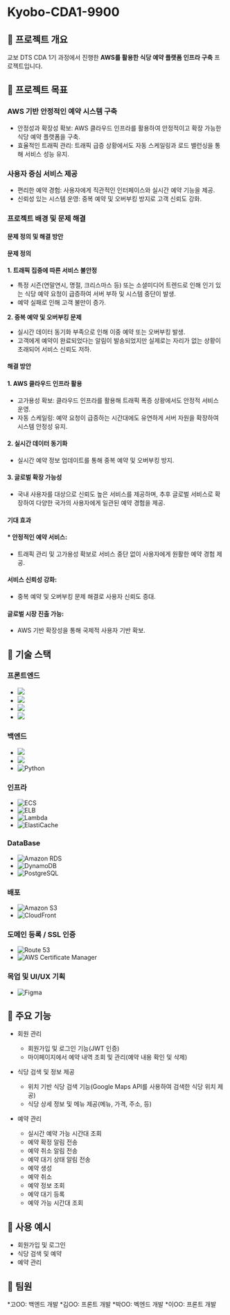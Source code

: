 # Kyobo-CDA1-9900
## 🎯 프로젝트 개요
교보 DTS CDA 1기 과정에서 진행한 **AWS를 활용한 식당 예약 플랫폼 인프라 구축** 프로젝트입니다.

## 🎯 프로젝트 목표
### AWS 기반 안정적인 예약 시스템 구축
* 안정성과 확장성 확보: AWS 클라우드 인프라를 활용하여 안정적이고 확장 가능한 식당 예약 플랫폼을 구축.
* 효율적인 트래픽 관리: 트래픽 급증 상황에서도 자동 스케일링과 로드 밸런싱을 통해 서비스 성능 유지.

### 사용자 중심 서비스 제공 
* 편리한 예약 경험: 사용자에게 직관적인 인터페이스와 실시간 예약 기능을 제공.
* 신뢰성 있는 시스템 운영: 중복 예약 및 오버부킹 방지로 고객 신뢰도 강화.


### 프로젝트 배경 및 문제 해결
#### 문제 정의 및 해결 방안
#### 문제 정의
**1. 트래픽 집중에 따른 서비스 불안정**
* 특정 시즌(연말연시, 명절, 크리스마스 등) 또는 소셜미디어 트렌드로 인해 인기 있는 식당 예약 요청이 급증하여 서버 부하 및 시스템 중단이 발생.
* 예약 실패로 인해 고객 불만이 증가.

**2. 중복 예약 및 오버부킹 문제**

* 실시간 데이터 동기화 부족으로 인해 이중 예약 또는 오버부킹 발생.
* 고객에게 예약이 완료되었다는 알림이 발송되었지만 실제로는 자리가 없는 상황이 초래되어 서비스 신뢰도 저하.

#### 해결 방안
#### 1. AWS 클라우드 인프라 활용

* 고가용성 확보: 클라우드 인프라를 활용해 트래픽 폭증 상황에서도 안정적 서비스 운영.
* 자동 스케일링: 예약 요청이 급증하는 시간대에도 유연하게 서버 자원을 확장하여 시스템 안정성 유지.

#### 2. 실시간 데이터 동기화

* 실시간 예약 정보 업데이트를 통해 중복 예약 및 오버부킹 방지.

#### 3. 글로벌 확장 가능성

* 국내 사용자를 대상으로 신뢰도 높은 서비스를 제공하며, 추후 글로벌 서비스로 확장하여 다양한 국가의 사용자에게 일관된 예약 경험을 제공.

#### 기대 효과
#### * 안정적인 예약 서비스:
* 트래픽 관리 및 고가용성 확보로 서비스 중단 없이 사용자에게 원활한 예약 경험 제공.
#### 서비스 신뢰성 강화:
* 중복 예약 및 오버부킹 문제 해결로 사용자 신뢰도 증대.
#### 글로벌 시장 진출 가능:
* AWS 기반 확장성을 통해 국제적 사용자 기반 확보.

## 🎯 기술 스택

### 프론트엔드
- <img src="https://img.shields.io/badge/React-61DAFB?style=flat-square&logo=React&logoColor=white"/> 
- <img src="https://img.shields.io/badge/JavaScript-ES6+-F7DF1E?style=flat-square&logo=JavaScript&logoColor=yellow"/>
- <img src="https://img.shields.io/badge/HTML5-E34F26?style=flat-square&logo=HTML5&logoColor=white"/>
- <img src="https://img.shields.io/badge/CSS3-1572B6?style=flat-square&logo=CSS3&logoColor=white"/> 

### 백엔드
- <img src="https://img.shields.io/badge/Java-007396?style=flat-square&logo=Java&logoColor=white"/> 
- <img src="https://img.shields.io/badge/Spring%20Boot-6DB33F?style=flat-square&logo=Spring%20Boot&logoColor=white"/>
- <img src="https://img.shields.io/badge/Python-3776AB?style=flat-square&logo=Python&logoColor=white" alt="Python">

### 인프라
- <img src="https://img.shields.io/badge/AWS%20ECS-FF9900?style=flat-square&logo=Amazon%20ECS&logoColor=white" alt="ECS"/>
- <img src="https://img.shields.io/badge/AWS%20ELB-FF9900?style=flat-square&logo=Elastic-Load-Balancer&logoColor=white" alt="ELB">
- <img src="https://img.shields.io/badge/AWS%20Lambda-FF9900?style=flat-square&logo=AWS%20Lambda&logoColor=white" alt="Lambda">
- <img src="https://img.shields.io/badge/AWS%20ElastiCache-527FFF?style=flat-square&logo=Amazon%20ElastiCache&logoColor=white" alt="ElastiCache">
     


### DataBase
- <img src="https://img.shields.io/badge/Amazon%20RDS-527FFF?style=flat-square&logo=Amazon%20RDS&logoColor=white" alt="Amazon RDS">
- <img src="https://img.shields.io/badge/DynamoDB-4053D6?style=flat-square&logo=Amazon%20DynamoDB&logoColor=white" alt="DynamoDB">
- <img src="https://img.shields.io/badge/PostgreSQL-336791?style=flat-square&logo=PostgreSQL&logoColor=white" alt="PostgreSQL">



### 배포
- <img src="https://img.shields.io/badge/Amazon%20S3-569A31?style=flat-square&logo=Amazon%20S3&logoColor=white" alt="Amazon S3">
- <img src="https://img.shields.io/badge/CloudFront-527FFF?style=flat-square&logo=Amazon%20CloudFront&logoColor=white" alt="CloudFront">


### 도메인 등록 / SSL 인증
- <img src="https://img.shields.io/badge/Route%2053-527FFF?style=flat-square&logo=Amazon%20Route%2053&logoColor=white" alt="Route 53">
- <img src="https://img.shields.io/badge/AWS%20Certificate%20Manager-FF4C4C?style=flat-square&logo=Amazon%20AWS&logoColor=white" alt="AWS Certificate Manager">



### 목업 및 UI/UX 기획
- <img src="https://img.shields.io/badge/Figma-F24E1E?style=flat-square&logo=Figma&logoColor=white" alt="Figma">




## 🎯 주요 기능
* 회원 관리
  * 회원가입 및 로그인 기능(JWT 인증)
  * 마이페이지에서 예약 내역 조회 및 관리(예약 내용 확인 및 삭제)
 
* 식당 검색 및 정보 제공
  * 위치 기반 식당 검색 기능(Google Maps API를 사용하여 검색한 식당 위치 제공)  
  * 식당 상세 정보 및 메뉴 제공(메뉴, 가격, 주소, 등)

* 예약 관리
  * 실시간 예약 가능 시간대 조회
  * 예약 확정 알림 전송
  * 예약 취소 알림 전송
  * 예약 대기 상태 알림 전송
  * 예약 생성
  * 예약 취소
  * 예약 정보 조회
  * 예약 대기 등록
  * 예약 가능 시간대 조회
 
## 🎯 사용 예시
* 회원가입 및 로그인
* 식당 검색 및 예약
* 예약 관리

## 🎯 팀원
*고OO: 백엔드 개발
*김OO: 프론트 개발
*박OO: 벡엔드 개발
*이OO: 프론트 개발


 




 



   


